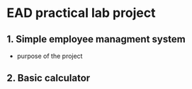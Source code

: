 # EAD practical lab project 
 
## 1. Simple employee managment system 
 * purpose of the project
## 2. Basic calculator
